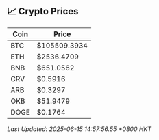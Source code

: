 ## 📈 Crypto Prices

| Coin | Price |
| ---- | ----- |
| BTC | $105509.3934 |
| ETH | $2536.4709 |
| BNB | $651.0562 |
| CRV | $0.5916 |
| ARB | $0.3297 |
| OKB | $51.9479 |
| DOGE | $0.1764 |

_Last Updated: 2025-06-15 14:57:56.55 +0800 HKT_